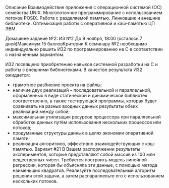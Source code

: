Описание
Взаимодействие приложения с операционной системой (ОС) семейства UNIX. Многопоточное программирование с использованием потоков POSIX. Работа с разделяемой памятью. Линковщик и внешние библиотеки. Оптимизация работы с оперативной и кэш-памятью ЦП ЭВМ.

Домашнее задание №2: ИЗ №2
До 9 ноября, 18:00 (осталось 7 дней)Максимум 15 балловКритерии
К семинару №2 необходимо индивидуально решить ИЗ2 по программированию на С в соответствии с назначенным вариантом.

ИЗ2 посвящено приобретению навыков системной разработки на C и работы с внешними библиотеками. В качестве результата ИЗ2 ожидается:
* грамотное разбиение проекта на файлы;
* наличие двух реализаций – последовательной и параллельной, оформленных в виде статической и динамической библиотек соответственно, а также тестирующей программы, которая будет сравнивать на разных входных данных результаты обеих реализаций между собой;
* максимальная утилизация ресурсов процессора при параллельной обработке данных путём использования нескольких процессов или потоков;
* продуманные структуры данных в целях экономии оперативной памяти;
* реализация алгоритмов, эффективно взаимодействующих с кэш-памятью.
Вариант #21
В Вашем распоряжении результаты экспериментов, которые представляют собой массив из 100 млн вещественных чисел. Требуется построить модель линейной регрессии, которая бы объясняла эти данные, с помощью метода наименьших квадратов. Реализуйте последовательный алгоритм решения этой задачи, а затем распараллельте его с использованием нескольких потоков.
